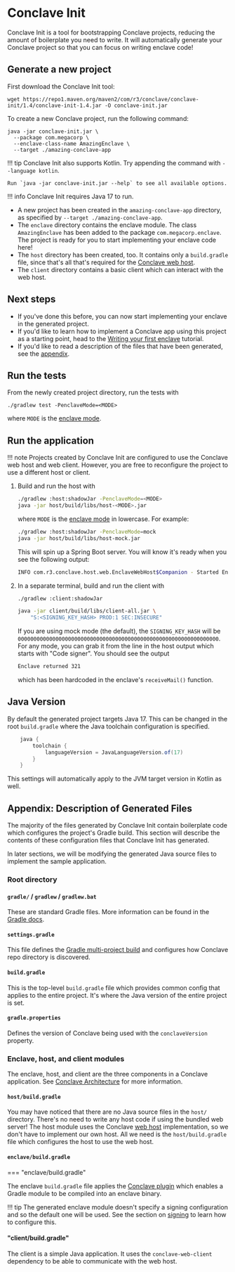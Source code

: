 # Conclave Init

Conclave Init is a tool for bootstrapping Conclave projects, reducing the amount of boilerplate you need to write.
It will automatically generate your Conclave project so that you can focus on writing enclave code!

## Generate a new project

First download the Conclave Init tool:

```shell
wget https://repo1.maven.org/maven2/com/r3/conclave/conclave-init/1.4/conclave-init-1.4.jar -O conclave-init.jar
```

To create a new Conclave project, run the following command:

```shell
java -jar conclave-init.jar \
  --package com.megacorp \
  --enclave-class-name AmazingEnclave \
  --target ./amazing-conclave-app
```

!!! tip
    Conclave Init also supports Kotlin. Try appending the command with `--language kotlin`.

    Run `java -jar conclave-init.jar --help` to see all available options.

!!! info
    Conclave Init requires Java 17 to run.

- A new project has been created in the `amazing-conclave-app` directory, as specified
  by `--target ./amazing-conclave-app`.
- The `enclave` directory contains the enclave module. The class `AmazingEnclave` has been added to the
  package `com.megacorp.enclave`. The project is ready for you to start implementing your enclave code here!
- The `host` directory has been created, too. It contains only a `build.gradle` file, since that's all that's required
  for the [Conclave web host](conclave-web-host.md).
- The `client` directory contains a basic client which can interact with the web host.

## Next steps

* If you've done this before, you can now start implementing your enclave in the generated project.
* If you'd like to learn how to implement a Conclave app using this project as a starting point, head to
  the [Writing your first enclave](writing-hello-world.md) tutorial.
* If you'd like to read a description of the files that have been generated, see the
  [appendix](#appendix-description-of-generated-files).

## Run the tests

From the newly created project directory, run the tests with

```
./gradlew test -PenclaveMode=<MODE>
```

where `MODE` is the [enclave mode](enclave-modes.md).

## Run the application

!!! note
    Projects created by Conclave Init are configured to use the Conclave web host and web client. However, you are
    free to reconfigure the project to use a different host or client.

1. Build and run the host with
   ```bash
   ./gradlew :host:shadowJar -PenclaveMode=<MODE>
   java -jar host/build/libs/host-<MODE>.jar
   ```
   where `MODE` is the [enclave mode](enclave-modes.md) in lowercase. For example:
   ```bash
   ./gradlew :host:shadowJar -PenclaveMode=mock
   java -jar host/build/libs/host-mock.jar
   ```
   This will spin up a Spring Boot server. You will know it's ready when you see the following output:
   ```bash
   INFO com.r3.conclave.host.web.EnclaveWebHost$Companion - Started EnclaveWebHost.Companion in <SECONDS> seconds
   ```

5. In a separate terminal, build and run the client with
   ```bash
   ./gradlew :client:shadowJar
   
   java -jar client/build/libs/client-all.jar \
       "S:<SIGNING_KEY_HASH> PROD:1 SEC:INSECURE"
   ```
   If you are using mock mode (the default), the `SIGNING_KEY_HASH` will be
   `0000000000000000000000000000000000000000000000000000000000000000`. For any mode, you can grab it from the line in
   the host output which starts with "Code signer". You should see the output
   ```bash
   Enclave returned 321
   ```
   which has been hardcoded in the enclave's `receiveMail()` function.

## Java Version

By default the generated project targets Java 17. This can be changed in the root `build.gradle` where the Java 
toolchain configuration is specified.

```groovy
    java {
        toolchain {
            languageVersion = JavaLanguageVersion.of(17)
        }
    }
```

This settings will automatically apply to the JVM target version in Kotlin as well.

## Appendix: Description of Generated Files

The majority of the files generated by Conclave Init contain boilerplate code which configures the project's Gradle 
build. This section will describe the contents of these configuration files that Conclave Init has generated.

In later sections, we will be modifying the generated Java source files to implement the sample application.

### Root directory

#### `gradle/` / `gradlew` / `gradlew.bat`

These are standard Gradle files. More information can be found in the [Gradle 
docs](https://docs.gradle.org/current/userguide/gradle_wrapper.html).

#### `settings.gradle`

This file defines the [Gradle multi-project 
build](https://docs.gradle.org/current/userguide/multi_project_builds.html#sec:creating_multi_project_builds) and 
configures how Conclave repo directory is discovered.

#### `build.gradle`

This is the top-level `build.gradle` file which provides common config that applies to the entire project. It's 
where the Java version of the entire project is set.

#### `gradle.properties`

Defines the version of Conclave being used with the `conclaveVersion` property.

### Enclave, host, and client modules
The enclave, host, and client are the three components in a Conclave application. See
[Conclave Architecture](architecture.md) for more information.

#### `host/build.gradle`

You may have noticed that there are no Java source files in the `host/` directory. There's no need to write any host 
code if using the bundled web server! The host module uses the Conclave [web host](conclave-web-host.md)
implementation, so we don't have to implement our own host. All we need is the `host/build.gradle` file which 
configures the host to use the web host.

#### `enclave/build.gradle`

=== "enclave/build.gradle"

The enclave `build.gradle` file applies the [Conclave plugin](enclave-configuration.md) which enables a Gradle 
module to be compiled into an enclave binary.

!!! tip
    The generated enclave module doesn't specify a signing configuration and so the default one will be used. See 
    the section on [signing](signing.md) to learn how to configure this.


#### "client/build.gradle"

The client is a simple Java application. It uses the `conclave-web-client` dependency to be able to communicate with 
the web host.
